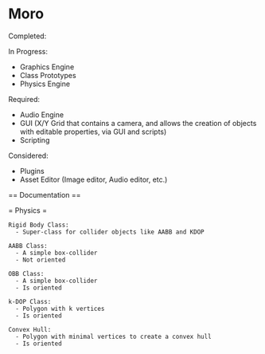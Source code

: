 # Moro
Completed:



In Progress:
  - Graphics Engine
  - Class Prototypes
  - Physics Engine



Required:
  - Audio Engine
  - GUI (X/Y Grid that contains a camera, and allows the creation of objects with editable properties, via GUI and scripts)
  - Scripting




Considered:
  - Plugins
  - Asset Editor (Image editor, Audio editor, etc.)



== Documentation ==

  = Physics =
  
    Rigid Body Class:
      - Super-class for collider objects like AABB and KDOP
    
    AABB Class:
      - A simple box-collider
      - Not oriented

    OBB Class:
      - A simple box-collider
      - Is oriented
    
    k-DOP Class:
      - Polygon with k vertices
      - Is oriented
    
    Convex Hull:
      - Polygon with minimal vertices to create a convex hull
      - Is oriented

